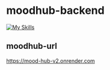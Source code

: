 # moodhub-backend
[![My Skills](https://skillicons.dev/icons?i=python,fastapi,redis,mongodb,postman)](https://skillicons.dev)

## moodhub-url
https://mood-hub-v2.onrender.com
